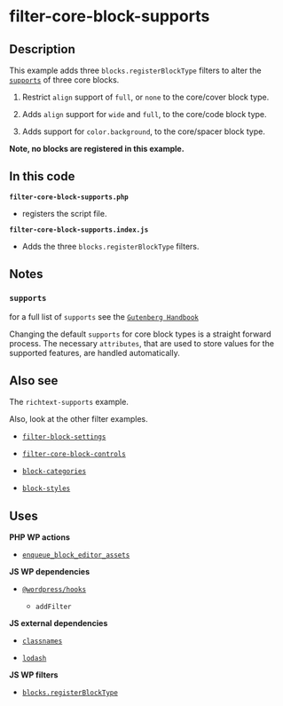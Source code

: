 # filter-core-block-supports

## Description

This example adds three `blocks.registerBlockType` filters to alter the [`supports`](https://developer.wordpress.org/block-editor/reference-guides/block-api/block-supports/) of three core blocks.

1. Restrict `align` support of `full`, or `none` to the core/cover block type.

2. Adds `align` support for `wide` and `full`, to the core/code block type.

3. Adds support for `color.background`, to the core/spacer block type.

**Note, no blocks are registered in this example.**

## In this code

**`filter-core-block-supports.php`**

- registers the script file.

**`filter-core-block-supports.index.js`**

- Adds the three `blocks.registerBlockType` filters.

## Notes

### `supports`

for a full list of `supports` see the [`Gutenberg Handbook`](https://developer.wordpress.org/block-editor/reference-guides/block-api/block-supports/)

Changing the default `supports` for core block types is a straight forward process. The necessary `attributes`, that are used to store values for the supported features, are handled automatically.

## Also see

The `richtext-supports` example.

Also, look at the other filter examples.

- [`filter-block-settings`](../filter-block-settings/)

- [`filter-core-block-controls`](../filter-core-block-controls/)

- [`block-categories`](../block-categories/)

- [`block-styles`](../block-styles/)

## Uses

**PHP WP actions**

- [`enqueue_block_editor_assets`](https://developer.wordpress.org/reference/hooks/enqueue_block_editor_assets/)

**JS WP dependencies**

- [`@wordpress/hooks`](https://developer.wordpress.org/block-editor/reference-guides/packages/packages-hooks/)

  - `addFilter`

**JS external dependencies**

- [`classnames`](https://www.npmjs.com/package/classnames)

- [`lodash`](https://www.npmjs.com/package/lodash)

**JS WP filters**

- [`blocks.registerBlockType`](https://developer.wordpress.org/block-editor/reference-guides/filters/block-filters/#blocks-registerblocktype)
